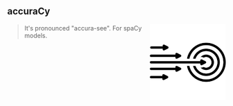 ## accuraCy

<img src="icon.png" width=175 height=175 align="right">

> It's pronounced "accura-see". For spaCy models.